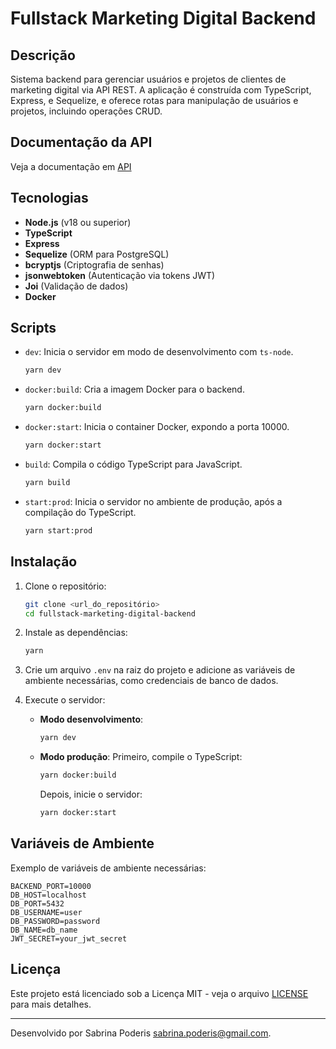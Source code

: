 # Fullstack Marketing Digital Backend

## Descrição

Sistema backend para gerenciar usuários e projetos de clientes de marketing digital via API REST. A aplicação é construída com TypeScript, Express, e Sequelize, e oferece rotas para manipulação de usuários e projetos, incluindo operações CRUD.

## Documentação da API

Veja a documentação em [API](./API.md)

## Tecnologias

- **Node.js** (v18 ou superior)
- **TypeScript**
- **Express**
- **Sequelize** (ORM para PostgreSQL)
- **bcryptjs** (Criptografia de senhas)
- **jsonwebtoken** (Autenticação via tokens JWT)
- **Joi** (Validação de dados)
- **Docker**

## Scripts

- `dev`: Inicia o servidor em modo de desenvolvimento com `ts-node`.
  ```bash
  yarn dev
  ```

- `docker:build`: Cria a imagem Docker para o backend.
  ```bash
  yarn docker:build
  ```

- `docker:start`: Inicia o container Docker, expondo a porta 10000.
  ```bash
  yarn docker:start
  ```

- `build`: Compila o código TypeScript para JavaScript.
  ```bash
  yarn build
  ```

- `start:prod`: Inicia o servidor no ambiente de produção, após a compilação do TypeScript.
  ```bash
  yarn start:prod
  ```

## Instalação

1. Clone o repositório:
   ```bash
   git clone <url_do_repositório>
   cd fullstack-marketing-digital-backend
   ```

2. Instale as dependências:
   ```bash
   yarn
   ```

3. Crie um arquivo `.env` na raiz do projeto e adicione as variáveis de ambiente necessárias, como credenciais de banco de dados.

4. Execute o servidor:
   - **Modo desenvolvimento**: 
     ```bash
     yarn dev
     ```
   - **Modo produção**: 
     Primeiro, compile o TypeScript:
     ```bash
     yarn docker:build
     ```
     Depois, inicie o servidor:
     ```bash
     yarn docker:start
     ```

## Variáveis de Ambiente

Exemplo de variáveis de ambiente necessárias:

```env
BACKEND_PORT=10000
DB_HOST=localhost
DB_PORT=5432
DB_USERNAME=user
DB_PASSWORD=password
DB_NAME=db_name
JWT_SECRET=your_jwt_secret
```

## Licença

Este projeto está licenciado sob a Licença MIT - veja o arquivo [LICENSE](LICENSE) para mais detalhes.

---

Desenvolvido por Sabrina Poderis <sabrina.poderis@gmail.com>.